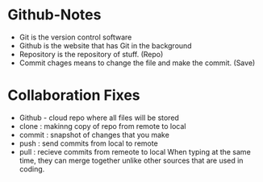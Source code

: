 # Github-Notes
* Git is the version control software
* Github is the website that has Git in the background
* Repository is the repository of stuff. (Repo)
* Commit chages means to change the file and make the commit. (Save)

# Collaboration Fixes 
* Github - cloud repo where all files will be stored
* clone : makinng copy of repo from remote to local
* commit : snapshot of changes that you make
* push : send commits from local to remote
* pull : recieve commits from remeote to local
When typing at the same time, they can merge together unlike other sources that are used in coding.
